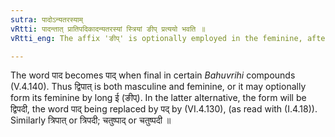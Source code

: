```yaml
---
sutra: पादोऽन्यतरस्याम्
vRtti: पादन्तात् प्रातिपदिकादन्यतरस्यां स्त्रियां ङीप् प्रत्ययो भवति ॥
vRtti_eng: The affix 'ङीप्' is optionally employed in the feminine, after a Nominal-stem ending with word '_pad_.'

---
```

The word पाद becomes पाद् when final in certain _Bahuvrihi_ compounds (V.4.140). Thus द्विपात् is both masculine and feminine, or it may optionally form its feminine by long ई (ङीप्). In the latter alternative, the form will be द्विपदी, the word पाद् being replaced by पद् by (VI.4.130), (as read with (I.4.18)). Similarly त्रिपात् or त्रिपदी; चतुष्पाद् or चतुष्पदी ॥